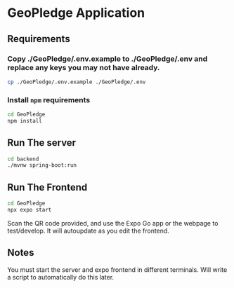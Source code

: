 # GeoPledge Application

## Requirements

### Copy ./GeoPledge/.env.example to ./GeoPledge/.env and replace any keys you may not have already.
```bash
cp ./GeoPledge/.env.example ./GeoPledge/.env
```

### Install `npm` requirements
```bash
cd GeoPledge
npm install
```

## Run The server
```bash
cd backend
./mvnw spring-boot:run
```

## Run The Frontend
```bash
cd GeoPledge
npx expo start
```

Scan the QR code provided, and use the Expo Go app or the webpage to test/develop. It will autoupdate as you edit the frontend.

## Notes
You must start the server and expo frontend in different terminals. Will write a script to automatically do this later.
